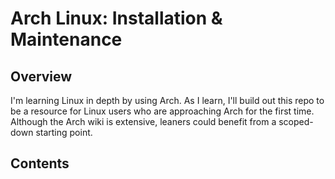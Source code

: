 # Arch Linux: Installation & Maintenance

## Overview

I'm learning Linux in depth by using Arch. As I learn, I'll build out this repo to be a resource for Linux users who are approaching Arch for the first time. Although the Arch wiki is extensive, leaners could benefit from a scoped-down starting point.

## Contents
